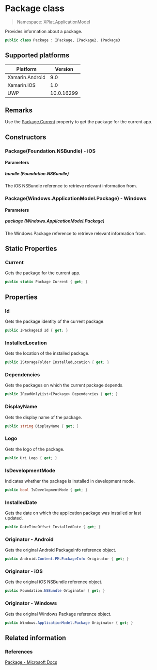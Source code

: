 # Package class

> Namespace: XPlat.ApplicationModel

Provides information about a package.

```csharp
public class Package : IPackage, IPackage2, IPackage3
```

## Supported platforms

| Platform | Version |
| --- | --- |
| Xamarin.Android | 9.0 |
| Xamarin.iOS  | 1.0 |
| UWP | 10.0.16299 | 

## Remarks

Use the [Package.Current](#Current) property to get the package for the current app.

## Constructors

### Package(Foundation.NSBundle) - iOS

#### Parameters
##### bundle (Foundation.NSBundle)
The iOS NSBundle reference to retrieve relevant information from.

### Package(Windows.ApplicationModel.Package) - Windows

#### Parameters
##### package (Windows.ApplicationModel.Package)
The Windows Package reference to retrieve relevant information from.

## Static Properties

### Current

Gets the package for the current app.

```csharp
public static Package Current { get; }
```

## Properties

### Id

Gets the package identity of the current package.

```csharp
public IPackageId Id { get; }
```

### InstalledLocation

Gets the location of the installed package.

```csharp
public IStorageFolder InstalledLocation { get; }
```

### Dependencies

Gets the packages on which the current package depends.

```csharp
public IReadOnlyList<IPackage> Dependencies { get; }
```

### DisplayName

Gets the display name of the package.

```csharp
public string DisplayName { get; }
```

### Logo

Gets the logo of the package.

```csharp
public Uri Logo { get; }
```

### IsDevelopmentMode

Indicates whether the package is installed in development mode.

```csharp
public bool IsDevelopmentMode { get; }
```

### InstalledDate

Gets the date on which the application package was installed or last updated.

```csharp
public DateTimeOffset InstalledDate { get; }
```

### Originator - Android

Gets the original Android PackageInfo reference object.

```csharp
public Android.Content.PM.PackageInfo Originator { get; }
```

### Originator - iOS

Gets the original iOS NSBundle reference object.

```csharp
public Foundation.NSBundle Originator { get; }
```

### Originator - Windows

Gets the original Windows Package reference object.

```csharp
public Windows.ApplicationModel.Package Originator { get; }
```

## Related information

### References

[Package - Microsoft Docs](https://docs.microsoft.com/en-us/uwp/api/windows.applicationmodel.package)